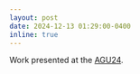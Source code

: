 ```yaml
---
layout: post
date: 2024-12-13 01:29:00-0400
inline: true
---
```

Work presented at the [AGU24](https://agu.confex.com/agu/agu24/meetingapp.cgi/Paper/1575644).